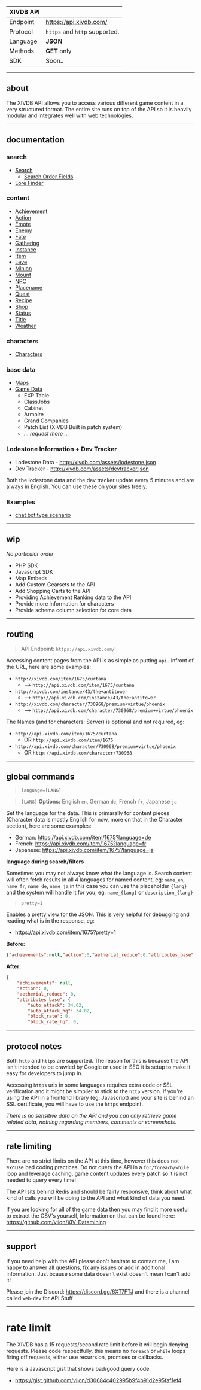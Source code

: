 |XIVDB API| |
|---|---|
| Endpoint | https://api.xivdb.com/ |
| Protocol| `https` and `http` supported. |
| Language| **JSON** |
| Methods | **GET** only |
| SDK | Soon.. |

---

## about

The XIVDB API allows you to access various different game content in a very structured format. The entire site runs on top of the API so it is heavily modular and integrates well with web technologies.

---

## documentation

### search
- [Search](Search.md)
    - [Search Order Fields](Search-Order.md)
- [Lore Finder](Tools-Lore-Finder.md)

### content
- [Achievement](Content-Achievement.md)
- [Action](Content-Action.md)
- [Emote](Content-Emote.md)
- [Enemy](Content-Enemy.md)
- [Fate](Content-Fate.md)
- [Gathering](Content-Gathering.md)
- [Instance](Content-Instance.md)
- [Item](Content-Item.md)
- [Leve](Content-Leve.md)
- [Minion](Content-Minion.md)
- [Mount](Content-Mount.md)
- [NPC](Content-NPC.md)
- [Placename](Content-Placename.md)
- [Quest](Content-Quest.md)
- [Recipe](Content-Recipe.md)
- [Shop](Content-Shop.md)
- [Status](Content-Status.md)
- [Title](Content-Title.md)
- [Weather](Content-Weather.md)

### characters
- [Characters](Character.md)

### base data

- [Maps](Maps.md)
- [Game Data](Data.md)
    - EXP Table
    - ClassJobs
    - Cabinet
    - Armoire
    - Grand Companies
    - Patch List (XIVDB Built in patch system)
    - *... request more ...*

### Lodestone Information + Dev Tracker

- Lodestone Data - http://xivdb.com/assets/lodestone.json
- Dev Tracker - http://xivdb.com/assets/devtracker.json

Both the lodestone data and the dev tracker update every 5 minutes and are always in English. You can use these on your sites freely.

### Examples

- [chat bot type scenario](https://codepen.io/viion/full/xLYELO/)

---

## wip
*No particular order*

- PHP SDK
- Javascript SDK
- Map Embeds
- Add Custom Gearsets to the API
- Add Shopping Carts to the API
- Providing Achievement Ranking data to the API
- Provide more information for characters
- Provide schema column selection for core data

---

## routing
> API Endpoint: `https://api.xivdb.com/`

Accessing content pages from the API is as simple as putting `api.` infront of the URL, here are some examples:

- `http://xivdb.com/item/1675/curtana` 
    - --> `http://api.xivdb.com/item/1675/curtana`
- `http://xivdb.com/instance/43/the+antitower` 
    - --> `http://api.xivdb.com/instance/43/the+antitower`
- `http://xivdb.com/character/730968/premium+virtue/phoenix` 
    - --> `http://api.xivdb.com/character/730968/premium+virtue/phoenix`

The Names (and for characters: Server) is optional and not required, eg:

- `http://api.xivdb.com/item/1675/curtana` 
    - OR `http://api.xivdb.com/item/1675`
- `http://api.xivdb.com/character/730968/premium+virtue/phoenix` 
    - OR `http://api.xivdb.com/character/730968`

---

## global commands
> `language=[LANG]`

> `[LANG]` **Options:** English `en`, German `de`, French `fr`, Japanese `ja`

Set the language for the data. This is primarally for content pieces (Character data is mostly English for now, more on that in the Character section), here are some examples:

- German: https://api.xivdb.com/item/1675?language=de
- French: https://api.xivdb.com/item/1675?language=fr
- Japanese: https://api.xivdb.com/item/1675?language=ja

**language during search/filters**

Sometimes you may not always know what the language is. Search content will often fetch results in all 4 languages for named content, eg: `name_en`, `name_fr`, `name_de`, `name_ja` in this case you can use the placeholder `{lang}` and the system will handle it for you, eg: `name_{lang}` or `description_{lang}`


> `pretty=1`

Enables a pretty view for the JSON. This is very helpful for debugging and reading what is in the response, eg:

- https://api.xivdb.com/item/1675?pretty=1

**Before:** 
```json
{"achievements":null,"action":0,"aetherial_reduce":0,"attributes_base":{"auto_attack":34.02,"auto_attack_hq":34.02,"block_rate":0,"block_rate_hq":0,"block_s ...
```

**After:**
```json
{
    "achievements": null,
    "action": 0,
    "aetherial_reduce": 0,
    "attributes_base": {
        "auto_attack": 34.02,
        "auto_attack_hq": 34.02,
        "block_rate": 0,
        "block_rate_hq": 0,
```

---

## protocol notes
Both `http` and `https` are supported. The reason for this is because the API isn't intended to be crawled by Google or used in SEO it is setup to make it easy for developers to jump in. 

Accessing `https` urls in some languages requires extra code or SSL verification and it might be simplier to stick to the `http` version. If you're using the API in a frontend library (eg: Javascript) and your site is behind an SSL certificate, you will have to use the `https` endpoint.

*There is no sensitive data on the API and you can only retrieve game related data, nothing regarding members, comments or screenshots.*

---

## rate limiting
There are no strict limits on the API at this time, however this does not excuse bad coding practices. Do not query the API in a `for/foreach/while` loop and leverage caching, game content updates every patch so it is not needed to query every time!

The API sits behind Redis and should be fairly responsive, think about what kind of calls you will be doing to the API and what kind of data you need. 

If you are looking for all of the game data then you may find it more useful to extract the CSV's yourself, Information on that can be found here: https://github.com/viion/XIV-Datamining

---

## support

If you need help with the API please don't hesitate to contact me, I am happy to answer all questions, fix any issues or add in additional information. Just bcause some data doesn't exist doesn't mean I can't add it!

Please join the Discord: https://discord.gg/6XT7FTJ and there is a channel called `web-dev` for API Stuff

---

# rate limit

The XIVDB has a 15 requests/second rate limit before it will begin denying requests. Please code respectfully, this means no `foreach` or `while` loops firing off requests, either use recurrsion, promises or callbacks.

Here is a Javascript gist that shows bad/good query code:

- https://gist.github.com/viion/d30684c402995b9f4b91d2e95faf1ef4
